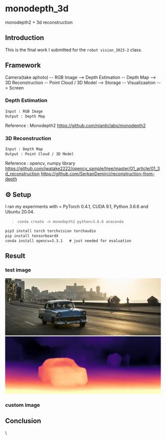 # monodepth_3d
monodepth2 + 3d reconstruction

## Introduction
This is the final work I submitted for the `robot vision_2023-2` class.

## Framework
Camera(take aphoto) -- RGB Image --> Depth Estimation -- Depth Map --> 3D Reconstruction -- Point Cloud / 3D Model --> Storage -- Visualizaation --> Screen

### Depth Estimation
    Input : RGB Image
    Output : Depth Map

Reference : Monodepth2
https://github.com/nianticlabs/monodepth2

### 3D Reconstruction
    Input : Depth Map
    Output : Point Cloud / 3D Model

Reference : opencv, numpy library
https://github.com/iwatake2222/opencv_sample/tree/master/01_article/01_3d_reconstruction
https://github.com/SerkanDemirci/reconstruction-from-depth

## ⚙️ Setup
I ran my experiments with =
PyTorch 0.4.1, CUDA 9.1, Python 3.6.6 and Ubuntu 20.04.
> `conda create -n monodepth2 python=3.6.6 anaconda`

    pip3 install torch torchvision torchaudio
    pip install tensorboardX
    conda install opencv=3.3.1   # just needed for evaluation


## Result

### test image
<p align="center">
  <img src="test_result/test_image.jpg" alt="test_image" width="600" />
  <img src="test_result/test_image_disp.jpeg" alt="test_image_disp" width="600" />
</p>

### custom image

## Conclusion

\